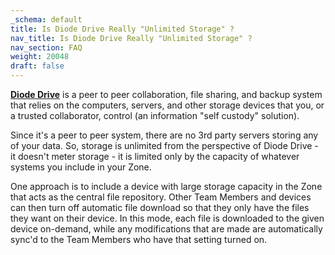 ```yaml
---
_schema: default
title: Is Diode Drive Really "Unlimited Storage" ?
nav_title: Is Diode Drive Really "Unlimited Storage" ?
nav_section: FAQ
weight: 20048
draft: false
---
```

[**Diode Drive**](https://diode.io/products/d-drive) is a peer to peer collaboration, file sharing, and backup system that relies on the computers, servers, and other storage devices that you, or a trusted collaborator, control (an information "self custody" solution).

Since it's a peer to peer system, there are no 3rd party servers storing any of your data. So, storage is unlimited from the perspective of Diode Drive - it doesn't meter storage - it is limited only by the capacity of whatever systems you include in your Zone.

One approach is to include a device with large storage capacity in the Zone that acts as the central file repository. Other Team Members and devices can then turn off automatic file download so that they only have the files they want on their device. In this mode, each file is downloaded to the given device on-demand, while any modifications that are made are automatically sync'd to the Team Members who have that setting turned on.

&nbsp;